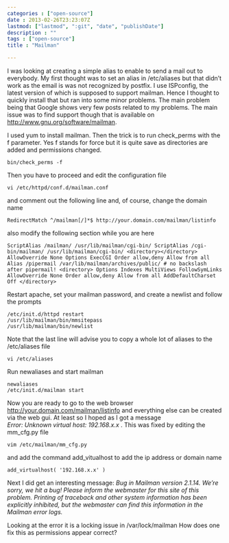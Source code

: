 ```yaml
---
categories : ["open-source"]
date : 2013-02-26T23:23:07Z
lastmod: ["lastmod", ":git", "date", "publishDate"]
description : ""
tags : ["open-source"]
title : "Mailman"

---
```


I was looking at creating a simple alias to enable to send a mail out to everybody. My first thought was to set an alias in /etc/aliases but that didn’t work as the email is was not recognized by postfix. I use ISPconfig, the latest version of which is supposed to support mailman. Hence I thought to quickly install that but ran into some minor problems. The main problem being that Google shows very few posts related to my problems. The main issue was to find support though that is available on http://www.gnu.org/software/mailman.

I used yum to install mailman. Then the trick is to run check_perms with the f parameter. Yes f stands for force but it is quite save as directories are added and permissions changed.

    bin/check_perms -f

Then you have to proceed and edit the configuration file

    vi /etc/httpd/conf.d/mailman.conf

and comment out the following line and, of course, change the domain name

    RedirectMatch ^/mailman[/]*$ http://your.domain.com/mailman/listinfo

also modify the following section while you are here

    ScriptAlias /mailman/ /usr/lib/mailman/cgi-bin/ ScriptAlias /cgi-bin/mailman/ /usr/lib/mailman/cgi-bin/ <directory></directory> AllowOverride None Options ExecCGI Order allow,deny Allow from all Alias /pipermail /var/lib/mailman/archives/public/ # no backslash after pipermail! <directory> Options Indexes MultiViews FollowSymLinks AllowOverride None Order allow,deny Allow from all AddDefaultCharset Off </directory>

Restart apache, set your mailman password, and create a newlist and follow the prompts

    /etc/init.d/httpd restart 
    /usr/lib/mailman/bin/mmsitepass 
    /usr/lib/mailman/bin/newlist

Note that the last line will advise you to copy a whole lot of aliases to the /etc/aliases file

    vi /etc/aliases

Run newaliases and start mailman  
     
    newaliases  
    /etc/init.d/mailman start

Now you are ready to go to the web browser http://your.domain.com/mailman/listinfo and everything else can be created via the web gui. At least so I hoped as I got a message  
*Error: Unknown virtual host: 192.168.x.x* . This was fixed by editing the mm_cfg.py file

    vim /etc/mailman/mm_cfg.py

and add the command add_vitualhost to add the ip address or domain name

    add_virtualhost( '192.168.x.x' )

Next I did get an interesting message: *Bug in Mailman version 2.1.14. We’re sorry, we hit a bug! Please inform the webmaster for this site of this problem. Printing of traceback and other system information has been explicitly inhibited, but the webmaster can find this information in the Mailman error logs.*

Looking at the error it is a locking issue in /var/lock/mailman How does one fix this as permissions appear correct?

